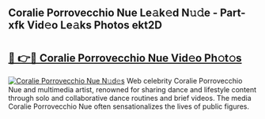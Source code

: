 ## Coralie Porrovecchio Nue Le𝚊k𝚎d N𝚞𝚍e - Part-xfk Vid𝚎o Le𝚊ks Photos ekt2D

# <h2><a href="http://fb5oei.evod.top/?m=Coralie+Porrovecchio+Nue">🔗 👉🔴 Coralie Porrovecchio Nue Vid𝚎o Ph𝚘t𝚘s</a></h2>

[![Coralie Porrovecchio Nue N𝚞d𝚎s](https://i.imgur.com/8V9OHl7.gif)](http://fb5oei.evod.top/?m=Coralie+Porrovecchio+Nue)
Web celebrity Coralie Porrovecchio Nue and multimedia artist, renowned for sharing dance and lifestyle content through solo and collaborative dance routines and brief videos. The media Coralie Porrovecchio Nue often sensationalizes the lives of public figures. 
